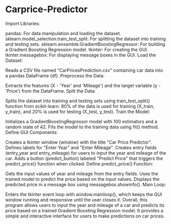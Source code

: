 # Carprice-Predictor

Import Libraries:

pandas: For data manipulation and loading the dataset.
sklearn.model_selection.train_test_split: For splitting the dataset into training and testing sets.
sklearn.ensemble.GradientBoostingRegressor: For building a Gradient Boosting Regression model.
tkinter: For creating the GUI.
tkinter.messagebox: For displaying message boxes in the GUI.
Load the Dataset:

Reads a CSV file named "CarPricesPrediction.csv" containing car data into a pandas DataFrame (df).
Preprocess the Data:

Extracts the features (X - 'Year' and 'Mileage') and the target variable (y - 'Price') from the DataFrame.
Split the Data:

Splits the dataset into training and testing sets using train_test_split() function from scikit-learn.
80% of the data is used for training (X_train, y_train), and 20% is used for testing (X_test, y_test).
Train the Model:

Initializes a GradientBoostingRegressor model with 100 estimators and a random state of 42.
Fits the model to the training data using fit() method.
Define GUI Components:

Creates a tkinter window (window) with the title "Car Price Predictor".
Defines labels for "Enter Year" and "Enter Mileage".
Creates entry fields (entry_year and entry_mileage) for users to input the year and mileage of the car.
Adds a button (predict_button) labeled "Predict Price" that triggers the predict_price() function when clicked.
Define predict_price() Function:

Gets the input values of year and mileage from the entry fields.
Uses the trained model to predict the price based on the input values.
Displays the predicted price in a message box using messagebox.showinfo().
Main Loop:

Enters the tkinter event loop with window.mainloop(), which keeps the GUI window running and responsive until the user closes it.
Overall, this program allows users to input the year and mileage of a car and predicts its price based on a trained Gradient Boosting Regression model. It provides a simple and interactive interface for users to make predictions on car prices.
